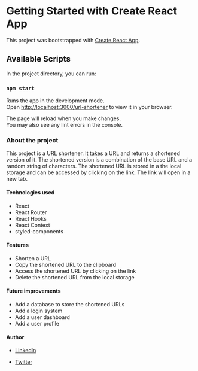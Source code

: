 # Getting Started with Create React App

This project was bootstrapped with [Create React App](https://github.com/facebook/create-react-app).

## Available Scripts

In the project directory, you can run:

### `npm start`

Runs the app in the development mode.\
Open [http://localhost:3000/url-shortener](http://localhost:3000/url-shortener) to view it in your browser.

The page will reload when you make changes.\
You may also see any lint errors in the console.

### About the project

This project is a URL shortener. It takes a URL and returns a shortened version of it. The shortened version is a combination of the base URL and a random string of characters. The shortened URL is stored in a the local storage and can be accessed by clicking on the link. The link will open in a new tab.


#### Technologies used

- React
- React Router
- React Hooks
- React Context
- styled-components

#### Features

- Shorten a URL
- Copy the shortened URL to the clipboard
- Access the shortened URL by clicking on the link
- Delete the shortened URL from the local storage


#### Future improvements

- Add a database to store the shortened URLs
- Add a login system
- Add a user dashboard
- Add a user profile


#### Author

- [LinkedIn](https://www.linkedin.com/in/sumit-chakraborty-6a45b2276/)

- [Twitter](https://twitter.com/sumit1729/)
